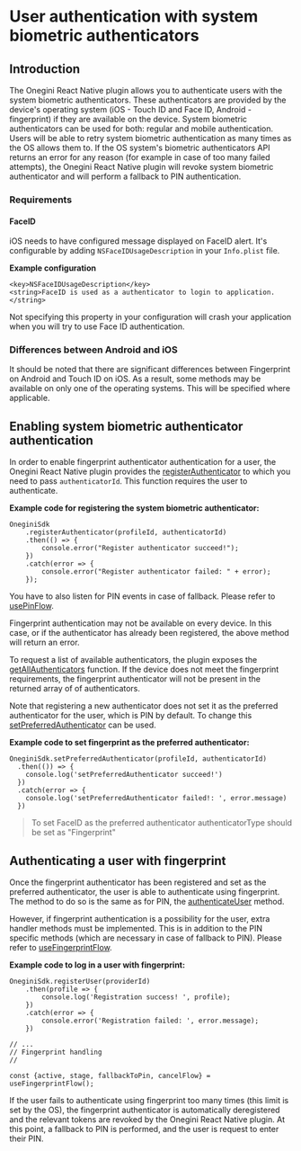 # User authentication with system biometric authenticators

## Introduction

The Onegini React Native plugin allows you to authenticate users with the system biometric authenticators. These authenticators are provided by the device's operating system (iOS - Touch ID and Face ID, Android - fingerprint) if they are available on the device. System biometric authenticators can be used for both: regular and mobile authentication. Users will be able to retry system biometric authentication as many times as the OS allows them to. If the OS system's biometric authenticators API returns an error for any reason (for example in case of too many failed attempts), the Onegini React Native plugin will revoke system biometric authenticator and will perform a fallback to PIN authentication.

### Requirements

#### FaceID

iOS needs to have configured message displayed on FaceID alert. It's configurable by adding `NSFaceIDUsageDescription` in your `Info.plist` file.

**Example configuration**

    <key>NSFaceIDUsageDescription</key>
    <string>FaceID is used as a authenticator to login to application.</string>

Not specifying this property in your configuration will crash your application when you will try to use Face ID authentication.

### Differences between Android and iOS

It should be noted that there are significant differences between Fingerprint on Android and Touch ID on iOS. As a result, some methods may be available on only one of the operating systems. This will be specified where applicable.

## Enabling system biometric authenticator authentication

In order to enable fingerprint authenticator authentication for a user, the Onegini React Native plugin provides the [registerAuthenticator](../reference-guides/registerAuthenticator.md) to which you need to pass `authenticatorId`. This function requires the user to authenticate.

**Example code for registering the system biometric authenticator:**
```
OneginiSdk
    .registerAuthenticator(profileId, authenticatorId)
    .then(() => {
        console.error("Register authenticator succeed!");
    })
    .catch(error => {
        console.error("Register authenticator failed: " + error);
    });
```

You have to also listen for PIN events in case of fallback. Please refer to [usePinFlow](../reference-guides/usePinFlow.md).

Fingerprint authentication may not be available on every device. In this case, or if the authenticator has already been registered, the above method will return an error.

To request a list of available authenticators, the plugin exposes the [getAllAuthenticators](../reference-guides/getAllAuthenticators.md) function. If the device does not meet the fingerprint requirements, the fingerprint authenticator will not be present in the returned array of of authenticators.

Note that registering a new authenticator does not set it as the preferred authenticator for the user, which is PIN by default. To change this [setPreferredAuthenticator](../reference-guides/setPreferredAuthenticator.md) can be used.

**Example code to set fingerprint as the preferred authenticator:**
```
OneginiSdk.setPreferredAuthenticator(profileId, authenticatorId)
  .then(()) => {
    console.log('setPreferredAuthenticator succeed!')
  })
  .catch(error => {
    console.log('setPreferredAuthenticator failed!: ', error.message)
  })
```
> To set FaceID as the preferred authenticator authenticatorType should be set as "Fingerprint"


## Authenticating a user with fingerprint

Once the fingerprint authenticator has been registered and set as the preferred authenticator, the user is able to authenticate using fingerprint. The method to do so is the same as for PIN, the [authenticateUser](../reference-guides/authenticateUser.md) method.


However, if fingerprint authentication is a possibility for the user, extra handler methods must be implemented. This is in addition to the PIN specific methods (which are necessary in case of fallback to PIN). Please refer to [useFingerprintFlow](../reference-guides/useFingerprintFlow.md).

**Example code to log in a user with fingerprint:**

```
OneginiSdk.registerUser(providerId)
    .then(profile => {
        console.log('Registration success! ', profile);
    })
    .catch(error => {
        console.error('Registration failed: ', error.message);
    })
    
// ...
// Fingerprint handling
// 

const {active, stage, fallbackToPin, cancelFlow} = useFingerprintFlow();
```


If the user fails to authenticate using fingerprint too many times (this limit is set by the OS), the fingerprint authenticator is automatically deregistered and the relevant tokens are revoked by the Onegini React Native plugin. At this point, a fallback to PIN is performed, and the user is request to enter their PIN.
